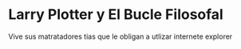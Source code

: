 # Larry Plotter y El Bucle Filosofal

Vive sus matratadores tias que le obligan a utlizar internete explorer
